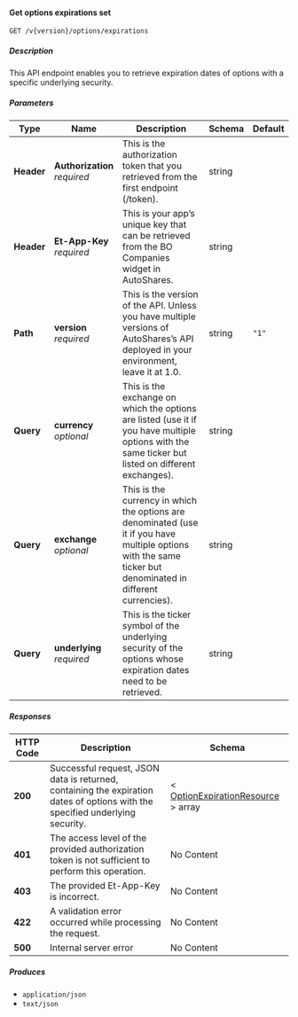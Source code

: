 
<a name="securities_getoptionsexpirations"></a>
#### Get options expirations set
```
GET /v{version}/options/expirations
```


##### Description
This API endpoint enables you to retrieve expiration dates of options with a specific underlying security.


##### Parameters

|Type|Name|Description|Schema|Default|
|---|---|---|---|---|
|**Header**|**Authorization**  <br>*required*|This is the authorization token that you retrieved from the first endpoint (/token).|string||
|**Header**|**Et-App-Key**  <br>*required*|This is your app’s unique key that can be retrieved from the BO Companies widget in AutoShares.|string||
|**Path**|**version**  <br>*required*|This is the version of the API. Unless you have multiple versions of AutoShares’s API deployed in your environment, leave it at 1.0.|string|`"1"`|
|**Query**|**currency**  <br>*optional*|This is the exchange on which the options are listed (use it if you have multiple options with the same ticker but listed on different exchanges).|string||
|**Query**|**exchange**  <br>*optional*|This is the currency in which the options are denominated (use it if you have multiple options with the same ticker but denominated in different currencies).|string||
|**Query**|**underlying**  <br>*required*|This is the ticker symbol of the underlying security of the options whose expiration dates need to be retrieved.|string||


##### Responses

|HTTP Code|Description|Schema|
|---|---|---|
|**200**|Successful request, JSON data is returned, containing the expiration dates of options with the specified underlying security.|< [OptionExpirationResource](#optionexpirationresource) > array|
|**401**|The access level of the provided authorization token is not sufficient to perform this operation.|No Content|
|**403**|The provided Et-App-Key is incorrect.|No Content|
|**422**|A validation error occurred while processing the request.|No Content|
|**500**|Internal server error|No Content|


##### Produces

* `application/json`
* `text/json`



